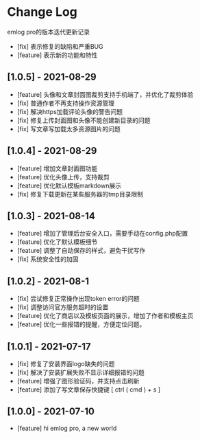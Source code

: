 
# Change Log
emlog pro的版本迭代更新记录
* [fix] 表示修复的缺陷和严重BUG
* [feature] 表示新的功能和特性

## [1.0.5] - 2021-08-29
- [feature] 头像和文章封面图裁剪支持手机端了，并优化了裁剪体验
- [fix] 普通作者不再支持操作资源管理
- [fix] 解决https加载评论头像的警告问题
- [fix] 修复上传封面图和头像不能创建新目录的问题
- [fix] 写文章写加载太多资源图片的问题

## [1.0.4] - 2021-08-29
- [feature] 增加文章封面图功能
- [feature] 优化头像上传，支持裁剪
- [feature] 优化默认模板markdown展示
- [fix] 修复下载更新在某些服务器的tmp目录限制

## [1.0.3] - 2021-08-14
- [feature] 增加了管理后台安全入口，需要手动在config.php配置
- [feature] 优化了默认模板细节
- [feature] 调整了自动保存的样式，避免干扰写作
- [fix] 系统安全性的加固

## [1.0.2] - 2021-08-1
- [fix] 尝试修复正常操作出现token error的问题
- [fix] 调整访问官方服务超时的设置
- [feature] 优化了商店以及模板页面的展示，增加了作者和模板主页
- [feature] 优化一些报错的提醒，方便定位问题。

## [1.0.1] - 2021-07-17
- [fix] 修复了安装界面logo缺失的问题
- [fix] 解决了安装扩展失败不显示详细报错的问题
- [feature] 增强了图形验证码，并支持点击刷新
- [feature] 添加了写文章保存快捷键 [ ctrl ( cmd ) + s ]

## [1.0.0] - 2021-07-10
- [feature] hi emlog pro, a new world